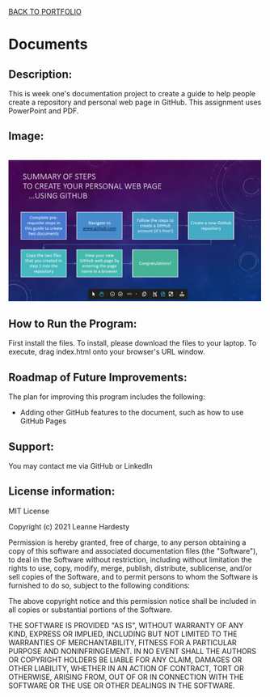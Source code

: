 <a href="https://leanneh11.github.io/LeanneH/" >BACK TO PORTFOLIO</a>
# Documents

## **Description:**
This is week one's documentation project to create a guide to help people create a repository and personal web page in GitHub. This assignment uses PowerPoint and PDF.

## **Image:** 
<br>
<img src="githubsetup.png" width='500' />

## **How to Run the Program:**
First install the files. To install, please download the files to your laptop.  To execute, drag index.html onto your browser's URL window.

## **Roadmap of Future Improvements:**
The plan for improving this program includes the following:
- Adding other GitHub features to the document, such as how to use GitHub Pages

## **Support:**
You may contact me via GitHub or LinkedIn

## **License information:**
MIT License

Copyright (c) 2021 Leanne Hardesty

Permission is hereby granted, free of charge, to any person obtaining a copy
of this software and associated documentation files (the "Software"), to deal
in the Software without restriction, including without limitation the rights
to use, copy, modify, merge, publish, distribute, sublicense, and/or sell
copies of the Software, and to permit persons to whom the Software is
furnished to do so, subject to the following conditions:

The above copyright notice and this permission notice shall be included in all
copies or substantial portions of the Software.

THE SOFTWARE IS PROVIDED "AS IS", WITHOUT WARRANTY OF ANY KIND, EXPRESS OR
IMPLIED, INCLUDING BUT NOT LIMITED TO THE WARRANTIES OF MERCHANTABILITY,
FITNESS FOR A PARTICULAR PURPOSE AND NONINFRINGEMENT. IN NO EVENT SHALL THE
AUTHORS OR COPYRIGHT HOLDERS BE LIABLE FOR ANY CLAIM, DAMAGES OR OTHER
LIABILITY, WHETHER IN AN ACTION OF CONTRACT, TORT OR OTHERWISE, ARISING FROM,
OUT OF OR IN CONNECTION WITH THE SOFTWARE OR THE USE OR OTHER DEALINGS IN THE
SOFTWARE.
<br>

